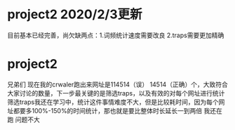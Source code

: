 # project2 2020/2/3更新
目前基本已经完善，尚欠缺两点：1.词频统计速度需要改良 2.traps需要更加精确



# project2
兄弟们 现在我的crwaler跑出来网址是114514（误） 14514（正确）个，大致符合大家讨论的数量，下一步最关键的是筛选traps，以及有效的对每个网址进行统计
筛选traps我还在学习中，统计这件事情难度不大，但是比较耗时间，因为每个网址都要多100%-150%的时间统计，那也就是要比整体时长延长一到两倍
我还在跑 问题不大
